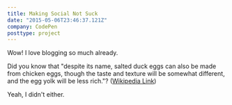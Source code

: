 ```yaml
---
title: Making Social Not Suck
date: "2015-05-06T23:46:37.121Z"
company: CodePen
posttype: project
---
```


Wow! I love blogging so much already.

Did you know that "despite its name, salted duck eggs can also be made from
chicken eggs, though the taste and texture will be somewhat different, and the
egg yolk will be less rich."?
([Wikipedia Link](http://en.wikipedia.org/wiki/Salted_duck_egg))

Yeah, I didn't either.

